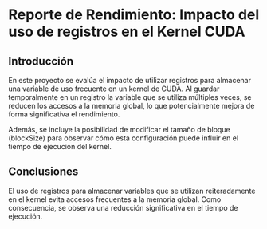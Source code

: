 # Reporte de Rendimiento: Impacto del uso de registros en el Kernel CUDA

## Introducción

En este proyecto se evalúa el impacto de utilizar registros para almacenar una variable de uso frecuente en un kernel de CUDA. Al guardar temporalmente en un registro la variable que se utiliza múltiples veces, se reducen los accesos a la memoria global, lo que potencialmente mejora de forma significativa el rendimiento.

Además, se incluye la posibilidad de modificar el tamaño de bloque (blockSize) para observar cómo esta configuración puede influir en el tiempo de ejecución del kernel.

## Conclusiones

El uso de registros para almacenar variables que se utilizan reiteradamente en el kernel evita accesos frecuentes a la memoria global. Como consecuencia, se observa una reducción significativa en el tiempo de ejecución.
